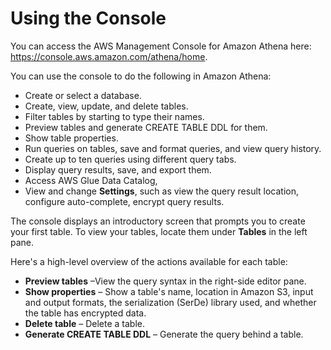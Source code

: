 # Using the Console<a name="console-Athena"></a>

You can access the AWS Management Console for Amazon Athena here: [https://console\.aws\.amazon\.com/athena/home](https://console.aws.amazon.com/athena/home)\.

You can use the console to do the following in Amazon Athena:
+ Create or select a database\. 
+ Create, view, update, and delete tables\. 
+ Filter tables by starting to type their names\.
+ Preview tables and generate CREATE TABLE DDL for them\.
+ Show table properties\.
+ Run queries on tables, save and format queries, and view query history\.
+ Create up to ten queries using different query tabs\.
+ Display query results, save, and export them\.
+ Access AWS Glue Data Catalog,
+ View and change **Settings**, such as view the query result location, configure auto\-complete, encrypt query results\.

The console displays an introductory screen that prompts you to create your first table\. To view your tables, locate them under **Tables** in the left pane\.

 Here's a high\-level overview of the actions available for each table:
+ **Preview tables** –View the query syntax in the right\-side editor pane\. 
+ **Show properties** – Show a table's name, location in Amazon S3, input and output formats, the serialization \(SerDe\) library used, and whether the table has encrypted data\.
+ **Delete table** – Delete a table\.
+ **Generate CREATE TABLE DDL** – Generate the query behind a table\.